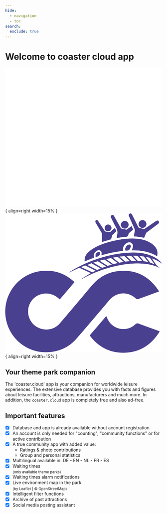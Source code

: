 ```yaml
---
hide:
  - navigation
  - toc
search:
  exclude: true
---
```

# Welcome to coaster cloud app

![coaster cloud Logo](assets/images/CC_Logo_weiss.svg#only-dark "coaster cloud App"){ align=right width=15% }
![coaster cloud Logo](assets/images/CC_Logo_lila.svg#only-light "coaster cloud App"){ align=right width=15% }

## Your theme park companion

The 'coaster.cloud' app is your companion for worldwide leisure experiences. The extensive database provides you with facts and figures about leisure facilities, attractions, manufacturers and much more. In addition, the `coaster.cloud` app is completely free and also ad-free.

## Important features

- [x] Database and app is already available without account registration
- [x] An account is only needed for "counting", "community functions" or for active contribution
- [x] A true community app with added value:
  - Ratings & photo contributions
  - Group and personal statistics
- [x] Multilingual available in: DE - EN - NL - FR - ES
- [x] Waiting times  
    <small> (only available theme parks) </small>
- [x] Waiting times alarm notifications
- [x] Live environment map in the park  
    <small>(by Leaflet | &copy; OpenStreetMap)</small>
- [x] Intelligent filter functions
- [x] Archive of past attractions
- [x] Social media posting assistant
